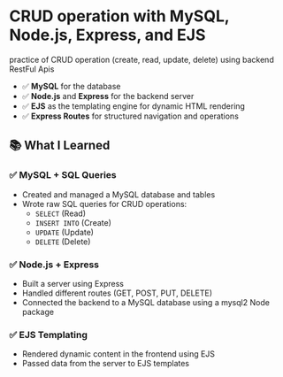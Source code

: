 # CRUD operation with MySQL, Node.js, Express, and EJS

practice of CRUD operation (create, read, update, delete) using backend  RestFul Apis

- ✅ **MySQL** for the database
- ✅ **Node.js** and **Express** for the backend server
- ✅ **EJS** as the templating engine for dynamic HTML rendering
- ✅ **Express Routes** for structured navigation and operations

## 📚 What I Learned

### ✅ MySQL + SQL Queries
- Created and managed a MySQL database and tables
- Wrote raw SQL queries for CRUD operations:
  - `SELECT` (Read)
  - `INSERT INTO` (Create)
  - `UPDATE` (Update)
  - `DELETE` (Delete)

### ✅ Node.js + Express
- Built a server using Express
- Handled different routes (GET, POST, PUT, DELETE)
- Connected the backend to a MySQL database using a mysql2 Node package

### ✅ EJS Templating
- Rendered dynamic content in the frontend using EJS
- Passed data from the server to EJS templates


